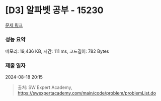 # [D3] 알파벳 공부 - 15230 

[문제 링크](https://swexpertacademy.com/main/code/problem/problemDetail.do?contestProbId=AYLnMQT6vPADFATf) 

### 성능 요약

메모리: 19,436 KB, 시간: 111 ms, 코드길이: 782 Bytes

### 제출 일자

2024-08-18 20:15



> 출처: SW Expert Academy, https://swexpertacademy.com/main/code/problem/problemList.do